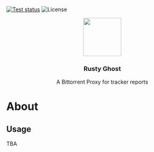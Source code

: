 [![Test status](https://img.shields.io/github/actions/workflow/status/sytten/rusty-ghost/test.yaml?style=for-the-badge)](https://github.com/Sytten/rusty-ghost/actions/workflows/test.yaml)
![License](https://img.shields.io/badge/LICENSE-MIT-green?style=for-the-badge)

<p align="center">
  <img src="https://github.com/Sytten/rusty-ghost/assets/2366731/7124cadd-2f00-4b9d-9b5a-2657b2fabbdf" width="100"/>

  <h3 align="center">Rusty Ghost</h3>

  <p align="center">
    A Bittorrent Proxy for tracker reports
  </p>
</p>

# About

## Usage

TBA
